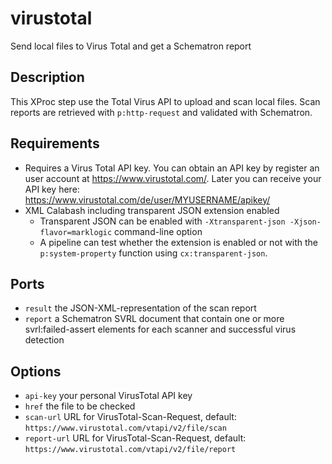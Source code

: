 # virustotal

Send local files to Virus Total and get a Schematron report

## Description

This XProc step use the Total Virus API to upload and scan local 
files. Scan reports are retrieved with `p:http-request` and 
validated with Schematron.

## Requirements

* Requires a Virus Total API key. You can obtain an API key by register an user account at https://www.virustotal.com/. Later you can receive your API key here: https://www.virustotal.com/de/user/MYUSERNAME/apikey/
* XML Calabash including transparent JSON extension enabled
  * Transparent JSON can be enabled with `-Xtransparent-json -Xjson-flavor=marklogic` command-line option
  * A pipeline can test whether the extension is enabled or not with the `p:system-property` function using `cx:transparent-json`.

## Ports

* `result` the JSON-XML-representation of the scan report
* `report` a Schematron SVRL document that contain one or more svrl:failed-assert 
elements for each scanner and successful virus detection

## Options

* `api-key` your personal VirusTotal API key
* `href` the file to be checked
* `scan-url` URL for VirusTotal-Scan-Request, default: `https://www.virustotal.com/vtapi/v2/file/scan`
* `report-url` URL for VirusTotal-Scan-Request, default: `https://www.virustotal.com/vtapi/v2/file/report`

